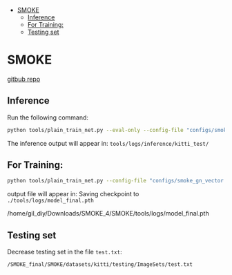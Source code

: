 <!--ts-->
   * [SMOKE](#smoke)
      * [Inference](#inference)
      * [For Training:](#for-training)
      * [Testing set](#testing-set)

<!-- Added by: gil_diy, at: Fri 05 Feb 2021 10:16:25 IST -->

<!--te-->

# SMOKE

[gitbub repo](https://github.com/lzccccc/SMOKE)

## Inference 

Run the following command:

```bash
python tools/plain_train_net.py --eval-only --config-file "configs/smoke_gn_vector.yaml"
```

The inference output will appear in:
`tools/logs/inference/kitti_test/`


## For Training:

```bash
python tools/plain_train_net.py --config-file "configs/smoke_gn_vector.yaml"
```

output file will appear in:
Saving checkpoint to `./tools/logs/model_final.pth`


/home/gil_diy/Downloads/SMOKE_4/SMOKE/tools/logs/model_final.pth
## Testing set 

Decrease testing set in the file `test.txt`:

```bash
/SMOKE_final/SMOKE/datasets/kitti/testing/ImageSets/test.txt
```